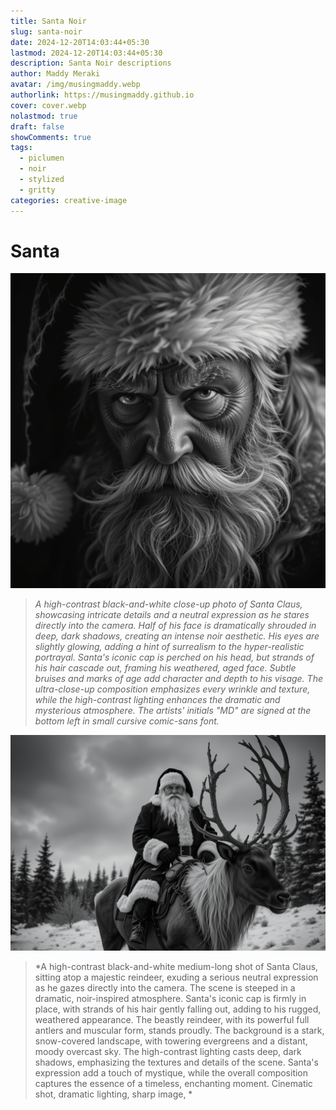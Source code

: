 ```yaml
---
title: Santa Noir
slug: santa-noir
date: 2024-12-20T14:03:44+05:30
lastmod: 2024-12-20T14:03:44+05:30
description: Santa Noir descriptions
author: Maddy Meraki
avatar: /img/musingmaddy.webp
authorlink: https://musingmaddy.github.io
cover: cover.webp
nolastmod: true
draft: false
showComments: true
tags:
  - piclumen
  - noir
  - stylized
  - gritty
categories: creative-image
---
```

# Santa 

![Santa Noir](santa-close-up-gritty.png)

> *A high-contrast black-and-white close-up photo of Santa Claus, showcasing intricate details and a neutral expression as he stares directly into the camera. Half of his face is dramatically shrouded in deep, dark shadows, creating an intense noir aesthetic. His eyes are slightly glowing, adding a hint of surrealism to the hyper-realistic portrayal. Santa's iconic cap is perched on his head, but strands of his hair cascade out, framing his weathered, aged face. Subtle bruises and marks of age add character and depth to his visage. The ultra-close-up composition emphasizes every wrinkle and texture, while the high-contrast lighting enhances the dramatic and mysterious atmosphere. The artists' initials "MD" are signed at the bottom left in small cursive comic-sans font.*

![Santa On Raindeer Noir](santa-on-raindeer-noir.png)

>*A high-contrast black-and-white medium-long shot of Santa Claus, sitting atop a majestic reindeer, exuding a serious neutral expression as he gazes directly into the camera. The scene is steeped in a dramatic, noir-inspired atmosphere. Santa's iconic cap is firmly in place, with strands of his hair gently falling out, adding to his rugged, weathered appearance. The beastly reindeer, with its powerful full antlers and muscular form, stands proudly. The background is a stark, snow-covered landscape, with towering evergreens and a distant, moody overcast sky. The high-contrast lighting casts deep, dark shadows, emphasizing the textures and details of the scene. Santa's expression add a touch of mystique, while the overall composition captures the essence of a timeless, enchanting moment. Cinematic shot, dramatic lighting, sharp image, *